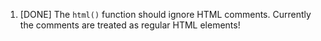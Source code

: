 1. [DONE] The `html()` function should ignore HTML comments. Currently the comments are treated as regular HTML elements!
